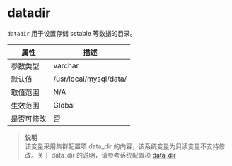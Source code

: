 datadir 
============================

`datadir` 用于设置存储 sstable 等数据的目录。


| **属性** |                                                   **描述**                                                   |
|--------|------------------------------------------------------------------------------------------------------------|
| 参数类型   | varchar                                                                                                    |
| 默认值    | /usr/local/mysql/data/                                                                                     |
| 取值范围   | N/A                                                                                                        |
| 生效范围   |  Global    |
| 是否可修改  | 否                                                                                                          |

> **说明**<br>
> 该变量采用集群配置项 data_dir 的内容，该系统变量为只读变量不支持修改。关于 data_dir 的说明，请参考系统配置项 [data_dir](../3.system-configuration-items/40.data_dir.md)